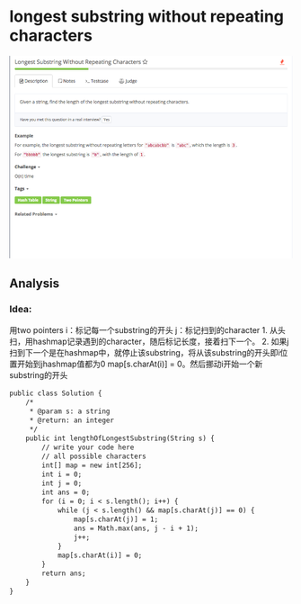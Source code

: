 # longest substring without repeating characters

![](../../../.gitbook/assets/screen-shot-2017-08-21-at-12.07.02-pm.png)

## Analysis

### Idea:

用two pointers i：标记每一个substring的开头 j：标记扫到的character 1. 从头扫，用hashmap记录遇到的character，随后标记长度，接着扫下一个。 2. 如果j扫到下一个是在hashmap中，就停止该substring，将从该substring的开头即i位置开始到jhashmap值都为0 map\[s.charAt\(i\)\] = 0。然后挪动i开始一个新substring的开头

```text
public class Solution {
    /*
     * @param s: a string
     * @return: an integer
     */
    public int lengthOfLongestSubstring(String s) {
        // write your code here
        // all possible characters
        int[] map = new int[256];
        int i = 0;
        int j = 0;
        int ans = 0;
        for (i = 0; i < s.length(); i++) {
            while (j < s.length() && map[s.charAt(j)] == 0) {
                map[s.charAt(j)] = 1;
                ans = Math.max(ans, j - i + 1);
                j++;
            }
            map[s.charAt(i)] = 0; 
        }
        return ans;
    }
}
```

